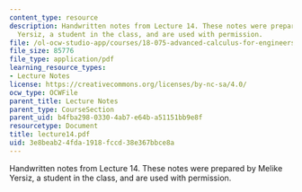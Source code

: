 ```yaml
---
content_type: resource
description: Handwritten notes from Lecture 14. These notes were prepared by Melike
  Yersiz, a student in the class, and are used with permission.
file: /ol-ocw-studio-app/courses/18-075-advanced-calculus-for-engineers-fall-2004/3e8beab24fda1918fccd38e367bbce8a_lecture14.pdf
file_size: 85776
file_type: application/pdf
learning_resource_types:
- Lecture Notes
license: https://creativecommons.org/licenses/by-nc-sa/4.0/
ocw_type: OCWFile
parent_title: Lecture Notes
parent_type: CourseSection
parent_uid: b4fba298-0330-4ab7-e64b-a51151bb9e8f
resourcetype: Document
title: lecture14.pdf
uid: 3e8beab2-4fda-1918-fccd-38e367bbce8a
---
```

Handwritten notes from Lecture 14. These notes were prepared by Melike Yersiz, a student in the class, and are used with permission.